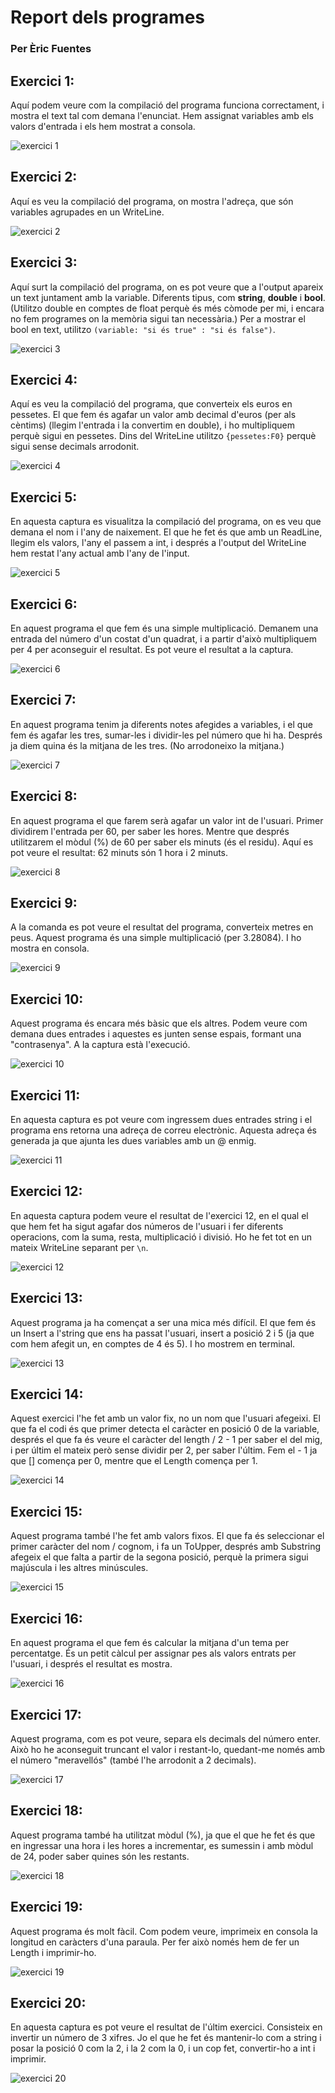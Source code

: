 # Report dels programes
### Per Èric Fuentes

## Exercici 1:

Aquí podem veure com la compilació del programa funciona correctament, i mostra el text tal com demana l'enunciat.
Hem assignat variables amb els valors d'entrada i els hem mostrat a consola.

![exercici 1](/img/ex1.png)

## Exercici 2:

Aquí es veu la compilació del programa, on mostra l'adreça, que són variables agrupades en un WriteLine.

![exercici 2](/img/ex2.png)

## Exercici 3:

Aquí surt la compilació del programa, on es pot veure que a l'output apareix un text juntament amb la variable. Diferents tipus, com **string**, **double** i **bool**. (Utilitzo double en comptes de float perquè és més còmode per mi, i encara no fem programes on la memòria sigui tan necessària.)
Per a mostrar el bool en text, utilitzo ```(variable: "si és true" : "si és false")```.

![exercici 3](/img/ex3.png)

## Exercici 4:

Aquí es veu la compilació del programa, que converteix els euros en pessetes. El que fem és agafar un valor amb decimal d'euros (per als cèntims) (llegim l'entrada i la convertim en double), i ho multipliquem perquè sigui en pessetes.
Dins del WriteLine utilitzo ```{pessetes:F0}``` perquè sigui sense decimals arrodonit.

![exercici 4](/img/ex4.png)

## Exercici 5:

En aquesta captura es visualitza la compilació del programa, on es veu que demana el nom i l'any de naixement. El que he fet és que amb un ReadLine, llegim els valors, l'any el passem a int, i després a l'output del WriteLine hem restat l'any actual amb l'any de l'input.

![exercici 5](/img/ex5.png)

## Exercici 6:

En aquest programa el que fem és una simple multiplicació. Demanem una entrada del número d'un costat d'un quadrat, i a partir d'això multipliquem per 4 per aconseguir el resultat. Es pot veure el resultat a la captura.

![exercici 6](/img/ex6.png)

## Exercici 7:

En aquest programa tenim ja diferents notes afegides a variables, i el que fem és agafar les tres, sumar-les i dividir-les pel número que hi ha. Després ja diem quina és la mitjana de les tres. (No arrodoneixo la mitjana.)

![exercici 7](/img/ex7.png)

## Exercici 8:

En aquest programa el que farem serà agafar un valor int de l'usuari. Primer dividirem l'entrada per 60, per saber les hores. Mentre que després utilitzarem el mòdul (%) de 60 per saber els minuts (és el residu).
Aquí es pot veure el resultat: 62 minuts són 1 hora i 2 minuts.

![exercici 8](/img/ex8.png)

## Exercici 9:

A la comanda es pot veure el resultat del programa, converteix metres en peus. Aquest programa és una simple multiplicació (per 3.28084). I ho mostra en consola.

![exercici 9](/img/ex9.png)

## Exercici 10:

Aquest programa és encara més bàsic que els altres. Podem veure com demana dues entrades i aquestes es junten sense espais, formant una "contrasenya". A la captura està l'execució.

![exercici 10](/img/ex10.png)

## Exercici 11:

En aquesta captura es pot veure com ingressem dues entrades string i el programa ens retorna una adreça de correu electrònic. Aquesta adreça és generada ja que ajunta les dues variables amb un @ enmig.

![exercici 11](/img/ex11.png)

## Exercici 12:

En aquesta captura podem veure el resultat de l'exercici 12, en el qual el que hem fet ha sigut agafar dos números de l'usuari i fer diferents operacions, com la suma, resta, multiplicació i divisió. Ho he fet tot en un mateix WriteLine separant per ```\n```.

![exercici 12](/img/ex12.png)

## Exercici 13:

Aquest programa ja ha començat a ser una mica més difícil. El que fem és un Insert a l'string que ens ha passat l'usuari, insert a posició 2 i 5 (ja que com hem afegit un, en comptes de 4 és 5). I ho mostrem en terminal.

![exercici 13](/img/ex13.png)

## Exercici 14:

Aquest exercici l'he fet amb un valor fix, no un nom que l'usuari afegeixi.
El que fa el codi és que primer detecta el caràcter en posició 0 de la variable, després el que fa és veure el caràcter del length / 2 - 1 per saber el del mig, i per últim el mateix però sense dividir per 2, per saber l'últim. Fem el - 1 ja que [] comença per 0, mentre que el Length comença per 1.

![exercici 14](/img/ex14.png)

## Exercici 15:

Aquest programa també l'he fet amb valors fixos. El que fa és seleccionar el primer caràcter del nom / cognom, i fa un ToUpper, després amb Substring afegeix el que falta a partir de la segona posició, perquè la primera sigui majúscula i les altres minúscules.

![exercici 15](/img/ex15.png)

## Exercici 16:

En aquest programa el que fem és calcular la mitjana d'un tema per percentatge. És un petit càlcul per assignar pes als valors entrats per l'usuari, i després el resultat es mostra.

![exercici 16](/img/ex16.png)

## Exercici 17:

Aquest programa, com es pot veure, separa els decimals del número enter. Això ho he aconseguit truncant el valor i restant-lo, quedant-me només amb el número "meravellós" (també l'he arrodonit a 2 decimals).

![exercici 17](/img/ex17.png)

## Exercici 18:

Aquest programa també ha utilitzat mòdul (%), ja que el que he fet és que en ingressar una hora i les hores a incrementar, es sumessin i amb mòdul de 24, poder saber quines són les restants.

![exercici 18](/img/ex18.png)

## Exercici 19:

Aquest programa és molt fàcil. Com podem veure, imprimeix en consola la longitud en caràcters d'una paraula. Per fer això només hem de fer un Length i imprimir-ho.

![exercici 19](/img/ex19.png)

## Exercici 20:

En aquesta captura es pot veure el resultat de l'últim exercici. Consisteix en invertir un número de 3 xifres. Jo el que he fet és mantenir-lo com a string i posar la posició 0 com la 2, i la 2 com la 0, i un cop fet, convertir-ho a int i imprimir.

![exercici 20](/img/ex20.png)